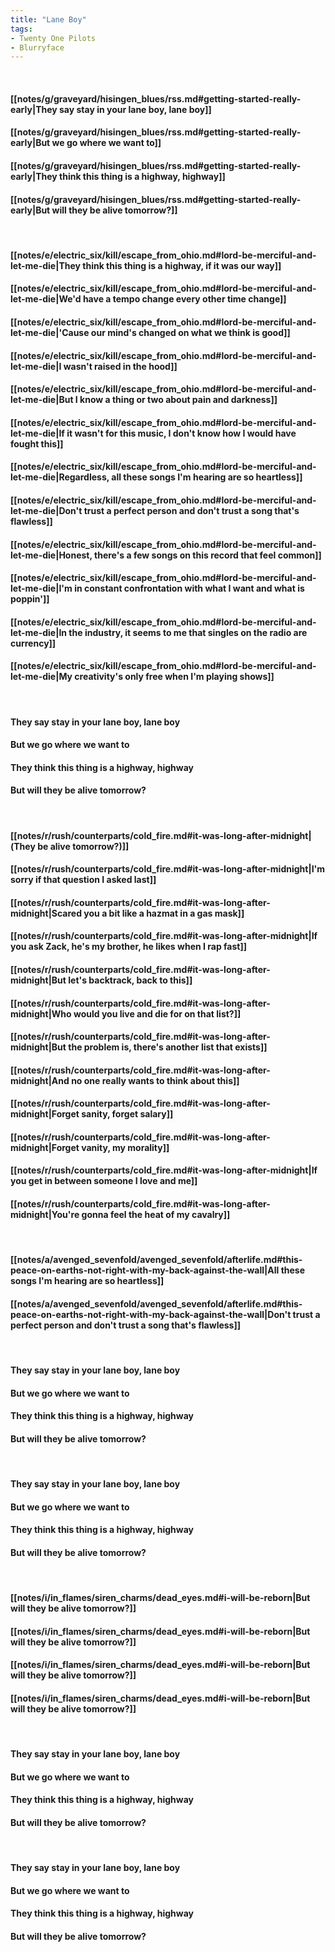 ```yaml
---
title: "Lane Boy"
tags:
- Twenty One Pilots
- Blurryface
---
```

&nbsp;
#### [[notes/g/graveyard/hisingen_blues/rss.md#getting-started-really-early|They say stay in your lane boy, lane boy]]
#### [[notes/g/graveyard/hisingen_blues/rss.md#getting-started-really-early|But we go where we want to]]
#### [[notes/g/graveyard/hisingen_blues/rss.md#getting-started-really-early|They think this thing is a highway, highway]]
#### [[notes/g/graveyard/hisingen_blues/rss.md#getting-started-really-early|But will they be alive tomorrow?]]
&nbsp;
#### [[notes/e/electric_six/kill/escape_from_ohio.md#lord-be-merciful-and-let-me-die|They think this thing is a highway, if it was our way]]
#### [[notes/e/electric_six/kill/escape_from_ohio.md#lord-be-merciful-and-let-me-die|We'd have a tempo change every other time change]]
#### [[notes/e/electric_six/kill/escape_from_ohio.md#lord-be-merciful-and-let-me-die|'Cause our mind's changed on what we think is good]]
#### [[notes/e/electric_six/kill/escape_from_ohio.md#lord-be-merciful-and-let-me-die|I wasn't raised in the hood]]
#### [[notes/e/electric_six/kill/escape_from_ohio.md#lord-be-merciful-and-let-me-die|But I know a thing or two about pain and darkness]]
#### [[notes/e/electric_six/kill/escape_from_ohio.md#lord-be-merciful-and-let-me-die|If it wasn't for this music, I don't know how I would have fought this]]
#### [[notes/e/electric_six/kill/escape_from_ohio.md#lord-be-merciful-and-let-me-die|Regardless, all these songs I'm hearing are so heartless]]
#### [[notes/e/electric_six/kill/escape_from_ohio.md#lord-be-merciful-and-let-me-die|Don't trust a perfect person and don't trust a song that's flawless]]
#### [[notes/e/electric_six/kill/escape_from_ohio.md#lord-be-merciful-and-let-me-die|Honest, there's a few songs on this record that feel common]]
#### [[notes/e/electric_six/kill/escape_from_ohio.md#lord-be-merciful-and-let-me-die|I'm in constant confrontation with what I want and what is poppin']]
#### [[notes/e/electric_six/kill/escape_from_ohio.md#lord-be-merciful-and-let-me-die|In the industry, it seems to me that singles on the radio are currency]]
#### [[notes/e/electric_six/kill/escape_from_ohio.md#lord-be-merciful-and-let-me-die|My creativity's only free when I'm playing shows]]
&nbsp;
#### They say stay in your lane boy, lane boy
#### But we go where we want to
#### They think this thing is a highway, highway
#### But will they be alive tomorrow?
&nbsp;
#### [[notes/r/rush/counterparts/cold_fire.md#it-was-long-after-midnight|(They be alive tomorrow?)]]
#### [[notes/r/rush/counterparts/cold_fire.md#it-was-long-after-midnight|I'm sorry if that question I asked last]]
#### [[notes/r/rush/counterparts/cold_fire.md#it-was-long-after-midnight|Scared you a bit like a hazmat in a gas mask]]
#### [[notes/r/rush/counterparts/cold_fire.md#it-was-long-after-midnight|If you ask Zack, he's my brother, he likes when I rap fast]]
#### [[notes/r/rush/counterparts/cold_fire.md#it-was-long-after-midnight|But let's backtrack, back to this]]
#### [[notes/r/rush/counterparts/cold_fire.md#it-was-long-after-midnight|Who would you live and die for on that list?]]
#### [[notes/r/rush/counterparts/cold_fire.md#it-was-long-after-midnight|But the problem is, there's another list that exists]]
#### [[notes/r/rush/counterparts/cold_fire.md#it-was-long-after-midnight|And no one really wants to think about this]]
#### [[notes/r/rush/counterparts/cold_fire.md#it-was-long-after-midnight|Forget sanity, forget salary]]
#### [[notes/r/rush/counterparts/cold_fire.md#it-was-long-after-midnight|Forget vanity, my morality]]
#### [[notes/r/rush/counterparts/cold_fire.md#it-was-long-after-midnight|If you get in between someone I love and me]]
#### [[notes/r/rush/counterparts/cold_fire.md#it-was-long-after-midnight|You're gonna feel the heat of my cavalry]]
&nbsp;
#### [[notes/a/avenged_sevenfold/avenged_sevenfold/afterlife.md#this-peace-on-earths-not-right-with-my-back-against-the-wall|All these songs I'm hearing are so heartless]]
#### [[notes/a/avenged_sevenfold/avenged_sevenfold/afterlife.md#this-peace-on-earths-not-right-with-my-back-against-the-wall|Don't trust a perfect person and don't trust a song that's flawless]]
&nbsp;
#### They say stay in your lane boy, lane boy
#### But we go where we want to
#### They think this thing is a highway, highway
#### But will they be alive tomorrow?
&nbsp;
#### They say stay in your lane boy, lane boy
#### But we go where we want to
#### They think this thing is a highway, highway
#### But will they be alive tomorrow?
&nbsp;
#### [[notes/i/in_flames/siren_charms/dead_eyes.md#i-will-be-reborn|But will they be alive tomorrow?]]
#### [[notes/i/in_flames/siren_charms/dead_eyes.md#i-will-be-reborn|But will they be alive tomorrow?]]
#### [[notes/i/in_flames/siren_charms/dead_eyes.md#i-will-be-reborn|But will they be alive tomorrow?]]
#### [[notes/i/in_flames/siren_charms/dead_eyes.md#i-will-be-reborn|But will they be alive tomorrow?]]
&nbsp;
#### They say stay in your lane boy, lane boy
#### But we go where we want to
#### They think this thing is a highway, highway
#### But will they be alive tomorrow?
&nbsp;
#### They say stay in your lane boy, lane boy
#### But we go where we want to
#### They think this thing is a highway, highway
#### But will they be alive tomorrow?
